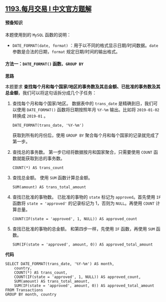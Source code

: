 ## [1193.每月交易 I 中文官方题解](https://leetcode.cn/problems/monthly-transactions-i/solutions/100000/mei-yue-jiao-yi-i-by-leetcode-solution)
#### 预备知识

本题使用到的 `MySQL` 函数的说明：

- `DATE_FORMAT(date, format)` ：用于以不同的格式显示日期/时间数据。`date` 参数是合法的日期，`format` 规定日期/时间的输出格式。


#### 方法一：`DATE_FORMAT()` 函数、`GROUP BY`

**思路**

本题要求 **查找每个月和每个国家/地区的事务数及其总金额、已批准的事务数及其总金额**，我们可以将这句话拆分成几个子任务：
1. 查找每个月和每个国家/地区。
    数据表中的 `trans_date` 是精确到日，我们可以使用 `DATE_FORMAT()` 函数将日期按照年月 `%Y-%m` 输出。比如将 `2019-01-02` 转换成 `2019-01` 。
    ```Mysql
    DATE_FORMAT(trans_date, '%Y-%m')
    ```
    获取到所有的月份后，使用 `GROUP BY` 聚合每个月和每个国家的记录就完成了第一步。

2. 查找总的事务数。
    第一步已经将数据按月和国家聚合，只需要使用 `COUNT` 函数就能获取到总的事务数。
    ```Mysql
    COUNT(*) AS trans_count
    ```

3. 查找总金额。
    使用 `SUM` 函数计算总金额。
    ```Mysql
    SUM(amount) AS trans_total_amount
    ```

4. 查找已批准的事物数。
    已批准的事物的 `state` 标记为 `approved`。首先使用 `IF` 函数将 `state = 'approved'` 的记录标记为 1，否则为 `NULL`。再使用 `COUNT` 计算总量。
    ```Mysql
    COUNT(IF(state = 'approved', 1, NULL)) AS approved_count
    ```

5. 查找已批准的事物的总金额。
    和第四步一样，先使用 `IF` 函数，再使用 `SUM` 函数。
    ```Mysql
    SUM(IF(state = 'approved', amount, 0)) AS approved_total_amount
    ```

**代码**

```Mysql [ ]
SELECT DATE_FORMAT(trans_date, '%Y-%m') AS month,
    country,
    COUNT(*) AS trans_count,
    COUNT(IF(state = 'approved', 1, NULL)) AS approved_count,
    SUM(amount) AS trans_total_amount,
    SUM(IF(state = 'approved', amount, 0)) AS approved_total_amount
FROM Transactions
GROUP BY month, country
```